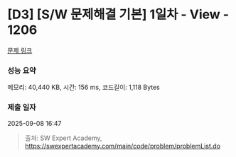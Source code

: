 # [D3] [S/W 문제해결 기본] 1일차 - View - 1206 

[문제 링크](https://swexpertacademy.com/main/code/problem/problemDetail.do?contestProbId=AV134DPqAA8CFAYh) 

### 성능 요약

메모리: 40,440 KB, 시간: 156 ms, 코드길이: 1,118 Bytes

### 제출 일자

2025-09-08 16:47



> 출처: SW Expert Academy, https://swexpertacademy.com/main/code/problem/problemList.do